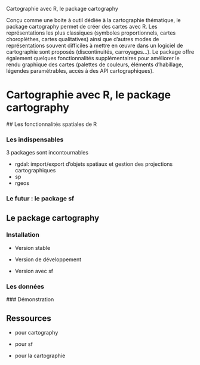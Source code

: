 Cartographie avec R, le package cartography

Conçu comme une boite à outil dédiée à la cartographie thématique, le package cartography permet de créer des cartes avec R. Les représentations les plus classiques (symboles proportionnels, cartes choroplèthes, cartes qualitatives) ainsi que d’autres modes de représentations souvent difficiles à mettre en œuvre dans un logiciel de cartographie sont proposés (discontinuités, carroyages...). Le package offre également quelques fonctionnalités supplémentaires pour améliorer le rendu graphique des cartes (palettes de couleurs, éléments d’habillage, légendes paramétrables, accès à des API cartographiques).



# Cartographie avec R, le package cartography

## Les fonctionnalités spatiales de R

### Les indispensables

3 packages sont incontournables

- rgdal: import/export d’objets spatiaux et gestion des projections cartographiques
- sp
- rgeos



### Le futur : le package sf




## Le package cartography

### Installation 

- Version stable

- Version de développement

- Version avec sf


### Les données


### Démonstration



## Ressources

- pour cartography

- pour sf

- pour la cartographie


